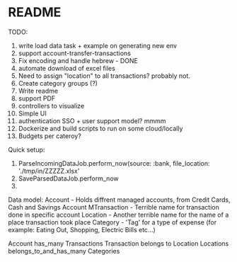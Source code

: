 # README

TODO:
1. write load data task + example on generating new env
2. support account-transfer-transactions
3. Fix encoding and handle hebrew - DONE
4. automate download of excel files 
5. Need to assign "location" to all transactions? probably not.
8. Create category groups (?)
9. Write readme
10. support PDF
11. controllers to visualize
12. Simple UI
13. authentication SSO + user support model? mmmm
14. Dockerize and build scripts to run on some cloud/locally
15. Budgets per cateroy?


Quick setup:
1. ParseIncomingDataJob.perform_now(source: :bank, file_location: './tmp/in/ZZZZZ.xlsx'
2. SaveParsedDataJob.perform_now
3. 

Data model:
Account - Holds diffrent managed accounts, from Credit Cards, Cash and Savings Account
MTransaction - Terrible name for transaction done in specific account
Location - Another terrible name for the name of a place transaction took place
Category - 'Tag' for a type of expense (for example: Eating Out, Shopping, Electric Bills etc...)

Account has_many Transactions 
Transaction belongs to Location
Locations belongs_to_and_has_many Categories